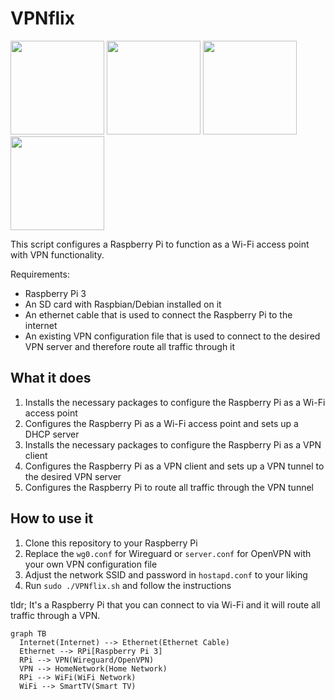 # VPNflix

<p float="left">
    <img src="https://www.raspberrypi.org/app/uploads/2018/03/RPi-Logo-Reg-SCREEN.png" width="150" />
    <img src="https://www.wireguard.com/img/wireguard.svg" width="150" />
    <img src="https://upload.wikimedia.org/wikipedia/commons/f/f5/OpenVPN_logo.svg" width="150" />
    <img src="https://upload.wikimedia.org/wikipedia/commons/thumb/0/08/Netflix_2015_logo.svg/1280px-Netflix_2015_logo.svg.png" width="150" />
</p>


This script configures a Raspberry Pi to function as a Wi-Fi access point with VPN functionality.

Requirements:
* Raspberry Pi 3
* An SD card with Raspbian/Debian installed on it
* An ethernet cable that is used to connect the Raspberry Pi to the internet
* An existing VPN configuration file that is used to connect to the desired VPN server and therefore route all traffic through it

## What it does

1. Installs the necessary packages to configure the Raspberry Pi as a Wi-Fi access point
2. Configures the Raspberry Pi as a Wi-Fi access point and sets up a DHCP server
3. Installs the necessary packages to configure the Raspberry Pi as a VPN client
4. Configures the Raspberry Pi as a VPN client and sets up a VPN tunnel to the desired VPN server
5. Configures the Raspberry Pi to route all traffic through the VPN tunnel

## How to use it
1. Clone this repository to your Raspberry Pi
2. Replace the `wg0.conf` for Wireguard or `server.conf` for OpenVPN with your own VPN configuration file
3. Adjust the network SSID and password in `hostapd.conf` to your liking
4. Run `sudo ./VPNflix.sh` and follow the instructions

tldr; It's a Raspberry Pi that you can connect to via Wi-Fi and it will route all traffic through a VPN.

```mermaid
graph TB
  Internet(Internet) --> Ethernet(Ethernet Cable)
  Ethernet --> RPi[Raspberry Pi 3]
  RPi --> VPN(Wireguard/OpenVPN)
  VPN --> HomeNetwork(Home Network)
  RPi --> WiFi(WiFi Network)
  WiFi --> SmartTV(Smart TV)
```